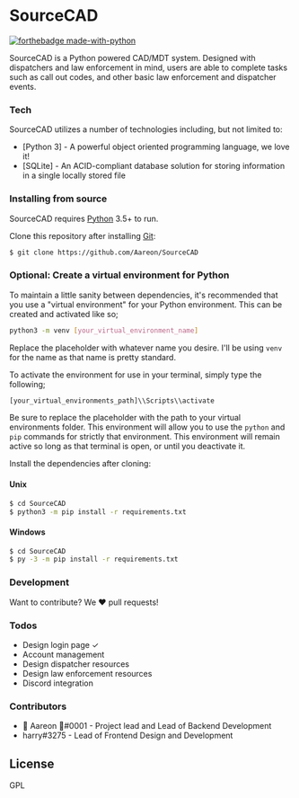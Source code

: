 # SourceCAD
[![forthebadge made-with-python](http://ForTheBadge.com/images/badges/made-with-python.svg)](https://www.python.org/)

SourceCAD is a Python powered CAD/MDT system. Designed with dispatchers and law enforcement in mind, users are able to complete tasks such as call out codes, and other basic law enforcement and dispatcher events.

### Tech
SourceCAD utilizes a number of technologies including, but not limited to:
* [Python 3] - A powerful object oriented programming language, we love it!
* [SQLite] - An ACID-compliant database solution for storing information in a single locally stored file

### Installing from source
SourceCAD requires [Python](https://python.org/) 3.5+ to run.

Clone this repository after installing [Git](https://git-scm.com):
```sh
$ git clone https://github.com/Aareon/SourceCAD
```

### Optional: Create a virtual environment for Python
To maintain a little sanity between dependencies, it's recommended that you use a "virtual environment" for your Python environment.
This can be created and activated like so;
```sh
python3 -m venv [your_virtual_environment_name]
```
Replace the placeholder with whatever name you desire. I'll be using `venv` for the name as that name is pretty standard.

To activate the environment for use in your terminal, simply type the following;
```sh
[your_virtual_environments_path]\\Scripts\\activate
```
Be sure to replace the placeholder with the path to your virtual environments folder. This environment will allow you to use the `python` and `pip` commands for strictly that environment. This environment will remain active so long as that terminal is open, or until you deactivate it.

Install the dependencies after cloning:
#### Unix
```sh
$ cd SourceCAD
$ python3 -m pip install -r requirements.txt
```
#### Windows
```sh
$ cd SourceCAD
$ py -3 -m pip install -r requirements.txt
```

### Development
Want to contribute? We ❤️ pull requests!

### Todos
 - Design login page ✓
 - Account management
 - Design dispatcher resources
 - Design law enforcement resources
 - Discord integration

### Contributors
 - 🐍 Aareon 🐳#0001 - Project lead and Lead of Backend Development
 - harry#3275 - Lead of Frontend Design and Development

License
----
GPL

